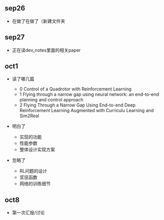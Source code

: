 ## sep26

* 在做了在做了（新建文件夹

## sep27

* 正在读dev_notes里面的相关paper

## oct1

* 读了哪几篇
  * 0 Control of a Quadrotor with Reinforcement Learning
  * 1 Flying through a narrow gap using neural network: an end-to-end planning and control approach
  * 2 Flying Through a Narrow Gap Using End-to-end Deep Reinforcement Learning Augmented with Curriculu Learning and Sim2Real

* 明白了
  * 实现的功能
  * 性能参数
  * 整体设计实现方案
* 忽略了
  * RL问题的设计
  * 奖惩函数
  * 网络的训练细节

## oct8

* 第一次汇报/讨论
